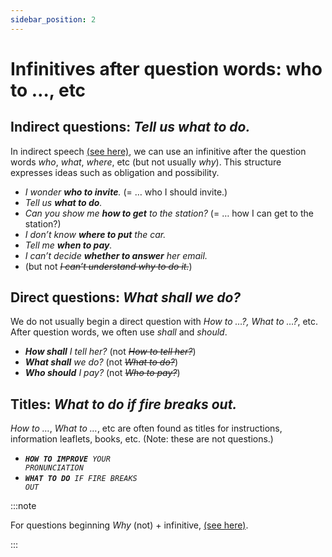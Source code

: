 ```yaml
---
sidebar_position: 2
---
```


# Infinitives after question words: who to …, etc

## Indirect questions: *Tell us what to do.*

In indirect speech [(see here)](./../noun-clauses-direct-and-indirect-speech/indirect-speech-infinitives#he-asked-her-how-to-), we can use an infinitive after the question words *who*, *what*, *where*, etc (but not usually *why*). This structure expresses ideas such as obligation and possibility.

- *I wonder **who to invite**.* (= … who I should invite.)
- *Tell us **what to do**.*
- *Can you show me **how to get** to the station?* (= … how I can get to the station?)
- *I don’t know **where to put** the car.*
- *Tell me **when to pay**.*
- *I can’t decide **whether to answer** her email.*
- (but not *~~I can’t understand why to do it.~~*)

## Direct questions: *What shall we do?*

We do not usually begin a direct question with *How to …?, What to …?*, etc. After question words, we often use *shall* and *should*.

- ***How shall** I tell her?* (not *~~How to tell her?~~*)
- ***What shall** we do?* (not *~~What to do?~~*)
- ***Who should** I pay?* (not *~~Who to pay?~~*)

## Titles: *What to do if fire breaks out.*

*How to …*, *What to …*, etc are often found as titles for instructions, information leaflets, books, etc. (Note: these are not questions.)

- <code><em><strong>HOW TO IMPROVE</strong> YOUR PRONUNCIATION</em></code>
- <code><em><strong>WHAT TO DO</strong> IF FIRE BREAKS OUT</em></code>

:::note

For questions beginning *Why* (not) + infinitive, [(see here)](./../../vocabulary/word-problems-from-a-to-z/why-and-why-not).

:::

